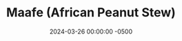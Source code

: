 ---
layout: post
title:  "Maafe (African Peanut Stew)"
date:   2024-03-26 00:00:00 -0500
categories:
- Recipes
- Chicken
permalink: /recipes/maafe
image: /assets/Food/Chicken/Maafe/maafe-cover.jpg
ing: maafe-ing
facts: maafe-facts
Prep: 30
Rest: 
Cook: 30
Source1: https://gypsyplate.com/maafe/#maafe
Source2: https://www.youtube.com/watch?v=PHdPLQdjsfE
tags: 
- stew
- tomato paste
- bowl
- natural peanut butter
- chunky peanut butter
- peanut butter
- peanuts
- onion
- pepper
- chicken breast
- ginger
- paprika
- garlic
- onion
- chili powder
- lemon juice
Description: Maafe is a West African peanut butter stew or soup. This is my non-traditional take on it, trying to add more vegetables and cut back on some fat, since the nuts already add a lot. It's a great savory way of eating peanut butter, and makes a large batch of food for not too much effort
Instructions: 
- Cut your onions and bell peppers into a medium dice. Add to a Dutch oven or large pot with a spray of oil and salt. Cover, and cook over medium heat until the peppers soften and the onions turn translucent, about 10 minutes<br><br>

- Meanwhile, cut the excess fat off your chicken, and dice into bite sized cubes. Add to a large bowl. Season with lemon juice, paprika, garlic, onion, salt, and pepper. Mix, and let marinate on the counter as you prepare everything else. You could also marinate the chicken for a few hours in the fridge prior to cooking<br><br>
- <center><img src="/assets/Food/Chicken/Maafe/maafe-2.jpg" alt="" class="instruction-image"></center><br>

- Add the minced garlic into the pan, and cook for only 30 seconds, until fragrant<br><br>

- Stir in the tomato paste and spices - chili, paprika, ginger, cumin, and cayenne. Cover and let simmer over medium heat for 5 minutes<br><br>

- In a bowl or glass, whisk together your broth using water and bouillon powder<br><br>

- Pour in the broth, and stir in the peanut butter. Add your raw chicken into the pot<br><br>

- Cover, and let simmer over medium low heat for 30 minutes, until the chicken just reaches 165F. Be careful not to over cook it. Season with salt to taste, and optionally garnish with chopped peanuts<br><br>
- <center><img src="/assets/Food/Chicken/Maafe/maafe-7.jpg" alt="" class="instruction-image"></center><br>

- I've never tried this, but my guess is that this would be great for a crockpot. Do everything above the same, but instead of simmer for 30 minutes on the stove at the end, just cook on low in a slow cooker for about 6 hours. I would definitely use chicken thighs instead of breasts though
---